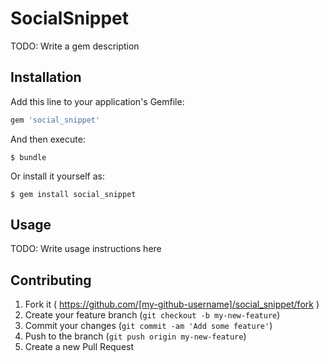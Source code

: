 # SocialSnippet

TODO: Write a gem description

## Installation

Add this line to your application's Gemfile:

```ruby
gem 'social_snippet'
```

And then execute:

    $ bundle

Or install it yourself as:

    $ gem install social_snippet

## Usage

TODO: Write usage instructions here

## Contributing

1. Fork it ( https://github.com/[my-github-username]/social_snippet/fork )
2. Create your feature branch (`git checkout -b my-new-feature`)
3. Commit your changes (`git commit -am 'Add some feature'`)
4. Push to the branch (`git push origin my-new-feature`)
5. Create a new Pull Request
